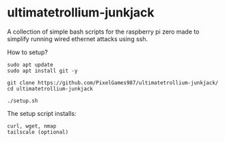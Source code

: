 # ultimatetrollium-junkjack
A collection of simple bash scripts for the raspberry pi zero made to simplify running wired ethernet attacks using ssh.

How to setup?
```
sudo apt update
sudo apt install git -y

git clone https://github.com/PixelGames987/ultimatetrollium-junkjack/
cd ultimatetrollium-junkjack

./setup.sh
```

The setup script installs:
```
curl, wget, nmap
tailscale (optional)
```
